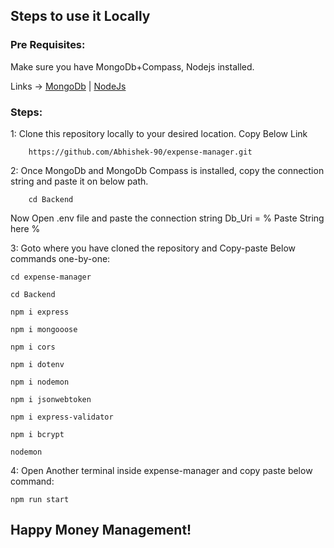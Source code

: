 
<h2> Steps to use it Locally</h2>

<h3>Pre Requisites:</h3> Make sure you have MongoDb+Compass, Nodejs installed.

Links -> [MongoDb](https://www.mongodb.com/try/download/community) | [NodeJs](https://nodejs.org/en/download/)

            
<h3> Steps: </h3>
1: Clone this repository locally to your desired location. Copy Below Link

        https://github.com/Abhishek-90/expense-manager.git

2: Once MongoDb and MongoDb Compass is installed, copy the connection string and paste it on below path. 

        cd Backend

Now Open .env file and paste the connection string Db_Uri = % Paste String here %

3: Goto where you have cloned the repository and Copy-paste Below commands one-by-one:


    cd expense-manager

    cd Backend

    npm i express

    npm i mongooose

    npm i cors

    npm i dotenv

    npm i nodemon

    npm i jsonwebtoken

    npm i express-validator

    npm i bcrypt

    nodemon

4: Open Another terminal inside expense-manager and copy paste below command:

    npm run start
    


<h2> Happy Money Management! </h3>